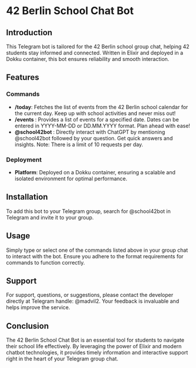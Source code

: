 # 42 Berlin School Chat Bot

## Introduction
This Telegram bot is tailored for the 42 Berlin school group chat, helping 42 students stay informed and connected. Written in Elixir and deployed in a Dokku container, this bot ensures reliability and smooth interaction.

## Features

### Commands
- **/today**: Fetches the list of events from the 42 Berlin school calendar for the current day. Keep up with school activities and never miss out!
- **/events <date>**: Provides a list of events for a specified date. Dates can be entered in YYYY-MM-DD or DD.MM.YYYY format. Plan ahead with ease!
- **@school42bot <text>**: Directly interact with ChatGPT by mentioning @school42bot followed by your question. Get quick answers and insights. Note: There is a limit of 10 requests per day.

### Deployment
- **Platform**: Deployed on a Dokku container, ensuring a scalable and isolated environment for optimal performance.

## Installation
To add this bot to your Telegram group, search for @school42bot in Telegram and invite it to your group.

## Usage
Simply type or select one of the commands listed above in your group chat to interact with the bot. Ensure you adhere to the format requirements for commands to function correctly.

## Support
For support, questions, or suggestions, please contact the developer directly at Telegram handle: @madvil2. Your feedback is invaluable and helps improve the service.

## Conclusion
The 42 Berlin School Chat Bot is an essential tool for students to navigate their school life effectively. By leveraging the power of Elixir and modern chatbot technologies, it provides timely information and interactive support right in the heart of your Telegram group chat.
